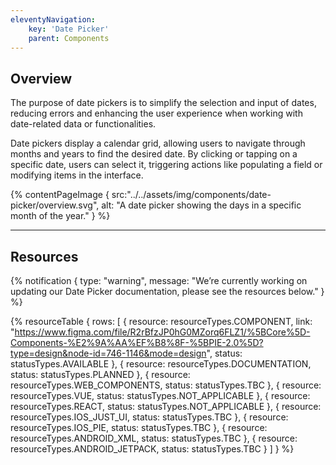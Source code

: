 ```yaml
---
eleventyNavigation:
    key: 'Date Picker'
    parent: Components
---
```


## Overview
The purpose of date pickers is to simplify the selection and input of dates, reducing errors and enhancing the user experience when working with date-related data or functionalities.

Date pickers display a calendar grid, allowing users to navigate through months and years to find the desired date. By clicking or tapping on a specific date, users can select it, triggering actions like populating a field or modifying items in the interface.

{% contentPageImage {
    src:"../../assets/img/components/date-picker/overview.svg",
    alt: "A date picker showing the days in a specific month of the year."
} %}

---

## Resources

{% notification {
  type: "warning",
  message: "We’re currently working on updating our Date Picker documentation, please see the resources below."
} %}

{% resourceTable {
    rows: [
        {
            resource: resourceTypes.COMPONENT,
            link: "https://www.figma.com/file/R2rBfzJP0hG0MZorq6FLZ1/%5BCore%5D-Components-%E2%9A%AA%EF%B8%8F-%5BPIE-2.0%5D?type=design&node-id=746-1146&mode=design",
            status: statusTypes.AVAILABLE
        },
        {
            resource: resourceTypes.DOCUMENTATION,
            status: statusTypes.PLANNED
        },
        {
            resource: resourceTypes.WEB_COMPONENTS,
            status: statusTypes.TBC
        },
        {
            resource: resourceTypes.VUE,
            status: statusTypes.NOT_APPLICABLE
        },
        {
            resource: resourceTypes.REACT,
            status: statusTypes.NOT_APPLICABLE
        },
        {
            resource: resourceTypes.IOS_JUST_UI,
            status: statusTypes.TBC
        },
        {
            resource: resourceTypes.IOS_PIE,
            status: statusTypes.TBC
        },
        {
            resource: resourceTypes.ANDROID_XML,
            status: statusTypes.TBC
        },
        {
            resource: resourceTypes.ANDROID_JETPACK,
            status: statusTypes.TBC
        }
    ]
} %}
